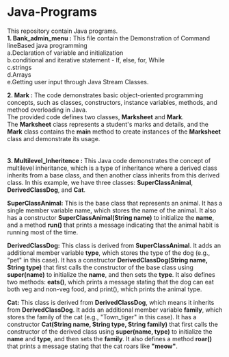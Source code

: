 # Java-Programs
This repository contain Java programs. </br>
****1. Bank_admin_menu :**** This file contain the Demonstration of Command lineBased java programming </br>
a.Declaration of variable and initialization </br>
b.conditional and iterative statement - If, else, for, While </br>
c.strings </br>
d.Arrays </br>
e.Getting user input through Java Stream Classes.</br>

****2. Mark :**** The code demonstrates basic object-oriented programming concepts, such as classes, constructors, instance variables, methods, and method overloading in Java.</br>
      The provided code defines two classes, **Marksheet** and **Mark**. </br> The **Marksheet** class represents a student's marks and details, and the **Mark** class contains the **main** method to create instances of the **Marksheet** class and demonstrate its usage.</br></br></br>
****3. Multilevel_Inheritence :**** This Java code demonstrates the concept of multilevel inheritance, which is a type of inheritance where a derived class inherits from a base class, and then another class inherits from this derived class. In this example, we have three classes: **SuperClassAnimal**, **DerivedClassDog**, and **Cat**.

**SuperClassAnimal:** This is the base class that represents an animal. It has a single member variable name, which stores the name of the animal. It also has a constructor **SuperClassAnimal(String name)** to initialize the **name**, and a method **run()** that prints a message indicating that the animal habit is running most of the time.

**DerivedClassDog:** This class is derived from **SuperClassAnimal**. It adds an additional member variable **type**, which stores the type of the dog (e.g., "pet" in this case). It has a constructor **DerivedClassDog(String name, String type)** that first calls the constructor of the base class using **super(name)** to initialize the **name**, and then sets the **type**. It also defines two methods: **eats()**, which prints a message stating that the dog can eat both veg and non-veg food, and print(), which prints the animal type.

**Cat:** This class is derived from **DerivedClassDog**, which means it inherits from **DerivedClassDog**. It adds an additional member variable **family**, which stores the family of the cat (e.g., "Town_tiger" in this case). It has a constructor **Cat(String name, String type, String family)** that first calls the constructor of the derived class using **super(name, type)** to initialize the **name** and **type**, and then sets the **family**. It also defines a method **roar()** that prints a message stating that the cat roars like 
**"meow"**.
